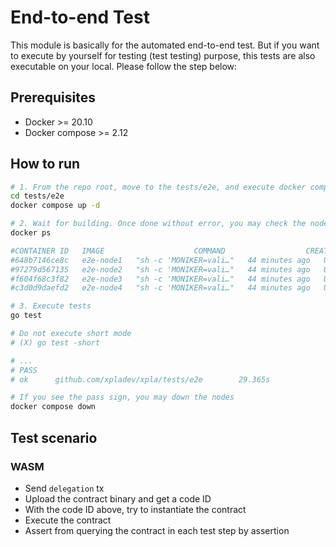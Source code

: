 # End-to-end Test

This module is basically for the automated end-to-end test. But if you want to execute by yourself for testing (test testing) purpose, this tests are also executable on your local. Please follow the step below:

## Prerequisites

- Docker >= 20.10
- Docker compose >= 2.12

## How to run

```bash
# 1. From the repo root, move to the tests/e2e, and execute docker compose
cd tests/e2e
docker compose up -d

# 2. Wait for building. Once done without error, you may check the nodes running
docker ps

#CONTAINER ID   IMAGE                    COMMAND                  CREATED          STATUS          PORTS                                                                             NAMES
#648b7146ce8c   e2e-node1   "sh -c 'MONIKER=vali…"   44 minutes ago   Up 44 minutes   0.0.0.0:8545->8545/tcp, 0.0.0.0:9090->9090/tcp, 0.0.0.0:26656->26656/tcp          xpla-localnet-validator1
#97279d567135   e2e-node2   "sh -c 'MONIKER=vali…"   44 minutes ago   Up 44 minutes   8545/tcp, 9090/tcp, 0.0.0.0:9100->9100/tcp, 26656/tcp, 0.0.0.0:26666->26666/tcp   xpla-localnet-validator2
#f604f68c3f82   e2e-node3   "sh -c 'MONIKER=vali…"   44 minutes ago   Up 44 minutes   8545/tcp, 9090/tcp, 0.0.0.0:9110->9110/tcp, 26656/tcp, 0.0.0.0:26676->26676/tcp   xpla-localnet-validator3
#c3d0d9daefd2   e2e-node4   "sh -c 'MONIKER=vali…"   44 minutes ago   Up 44 minutes   8545/tcp, 9090/tcp, 0.0.0.0:9120->9120/tcp, 26656/tcp, 0.0.0.0:26686->26686/tcp   xpla-localnet-validator4

# 3. Execute tests
go test

# Do not execute short mode
# (X) go test -short

# ...
# PASS
# ok      github.com/xpladev/xpla/tests/e2e        29.365s

# If you see the pass sign, you may down the nodes
docker compose down
```

## Test scenario

### WASM

- Send `delegation` tx
- Upload the contract binary and get a code ID
- With the code ID above, try to instantiate the contract
- Execute the contract
- Assert from querying the contract in each test step by assertion
